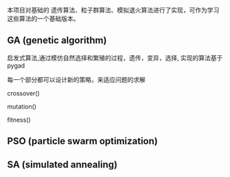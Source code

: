 本项目对基础的 遗传算法、粒子群算法、模拟退火算法进行了实现，可作为学习这些算法的一个基础版本。

## GA (genetic algorithm)
启发式算法,通过模仿自然选择和繁殖的过程，遗传，变异，选择, 实现的算法基于pygad

每一个部分都可以设计新的策略，来适应问题的求解

crossover()

mutation()

fitness()

## PSO (particle swarm optimization)

## SA (simulated annealing)
